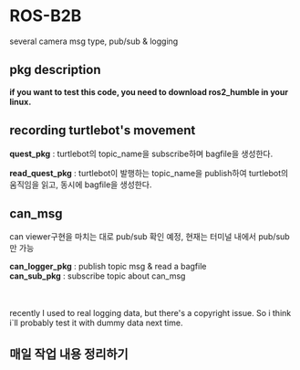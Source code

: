 # ROS-B2B  
several camera msg type, pub/sub & logging   

## pkg description
<b>if you want to test this code, you need to download ros2_humble in your linux.  </b>

## recording turtlebot's movement
<b>quest_pkg</b> : turtlebot의 topic_name을 subscribe하며 bagfile을 생성한다.  

<b>read_quest_pkg</b> : turtlebot이 발행하는 topic_name을 publish하여 turtlebot의 움직임을 읽고, 동시에 bagfile을 생성한다.  

## can_msg
can viewer구현을 마치는 대로 pub/sub 확인 예정, 현재는 터미널 내에서 pub/sub만 가능

<b>can_logger_pkg</b> : publish topic msg & read a bagfile   
<b>can_sub_pkg</b> : subscribe topic about can_msg  

<br></br>
recently I used to real logging data, but there's a copyright issue. So i think i`ll probably test it with dummy data next time.

  
  ## 매일 작업 내용 정리하기

